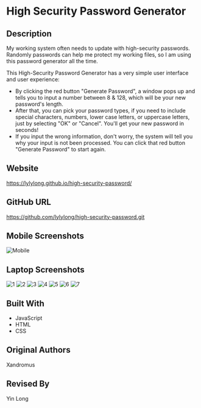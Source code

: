 # High Security Password Generator

## Description

My working system often needs to update with high-security passwords. Randomly passwords can help me protect my working files, so I am using this password generator all the time.

This High-Security Password Generator has a very simple user interface and user experience:

- By clicking the red button "Generate Password", a window pops up and tells you to input a number between 8 & 128, which will be your new password's length.
- After that, you can pick your password types, if you need to include special characters, numbers, lower case letters, or uppercase letters, just by selecting "OK" or "Cancel". You'll get your new password in seconds!
- If you input the wrong information, don't worry, the system will tell you why your input is not been processed. You can click that red button "Generate Password" to start again.

## Website

https://lylylong.github.io/high-security-password/

## GitHub URL

https://github.com/lylylong/high-security-password.git

## Mobile Screenshots

![Mobile](https://user-images.githubusercontent.com/70302749/93726060-cd2f3f00-fb81-11ea-966f-1630d809f259.jpg)

## Laptop Screenshots

![1](https://user-images.githubusercontent.com/70302749/93726108-12ec0780-fb82-11ea-8dea-33d67d294d6d.png)
![2](https://user-images.githubusercontent.com/70302749/93726109-13849e00-fb82-11ea-869b-ec0d89e06a45.png)
![3](https://user-images.githubusercontent.com/70302749/93726110-141d3480-fb82-11ea-8b51-adb857df90da.png)
![4](https://user-images.githubusercontent.com/70302749/93726111-14b5cb00-fb82-11ea-9a85-55978c028577.png)
![5](https://user-images.githubusercontent.com/70302749/93726113-14b5cb00-fb82-11ea-99e2-aaea1957a61c.png)
![6](https://user-images.githubusercontent.com/70302749/93726114-154e6180-fb82-11ea-90c4-c3a7e13d6840.png)
![7](https://user-images.githubusercontent.com/70302749/93726115-154e6180-fb82-11ea-9253-0126a11de874.png)

## Built With

- JavaScript
- HTML
- CSS

## Original Authors

Xandromus

## Revised By

Yin Long
